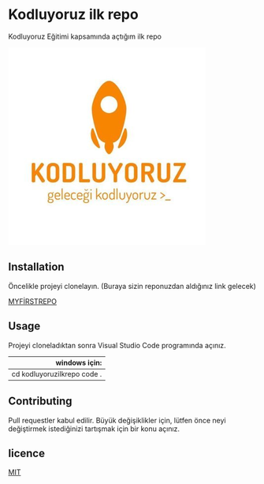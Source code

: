 # Kodluyoruz ilk repo

Kodluyoruz Eğitimi kapsamında açtığım ilk repo

![KODLUYORUZ](https://raw.githubusercontent.com/Kodluyoruz/taskforce/git/git/markdown-nedir-nasil-kullaniriz-/figures/kodluyoruz_logo.jpg)

## Installation
Öncelikle projeyi clonelayın. (Buraya sizin reponuzdan aldığınız link gelecek)

[MYFİRSTREPO](https://github.com/azatcelik13/kodluyoruzilkrepo.git)

## Usage 
Projeyi cloneladıktan sonra Visual Studio Code programında açınız.


| windows için:  |
| --: |
|cd kodluyoruzilkrepo code .|

## Contributing
Pull requestler kabul edilir. Büyük değişiklikler için, lütfen önce neyi değiştirmek istediğinizi tartışmak için bir konu açınız.

## licence 
[MIT](WWW.MİTLİSENCE.COM)
